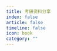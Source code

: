 ```yaml
---
title: 考研资料分享
index: false
article: false
timeline: false
icon: book
category: ""
---
```


<Catalog />

